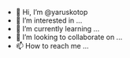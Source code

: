 - 👋 Hi, I’m @yaruskotop
- 👀 I’m interested in ...
- 🌱 I’m currently learning ...
- 💞️ I’m looking to collaborate on ...
- 📫 How to reach me ...

<!---
yaruskotop/yaruskotop is a ✨ special ✨ repository because its `README.md` (this file) appears on your GitHub profile.
You can click the Preview link to take a look at your changes.
--->

